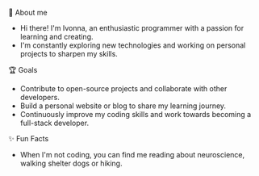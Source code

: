 🌈 About me 
- Hi there! I'm Ivonna, an enthusiastic programmer with a passion for learning and creating.
- I'm constantly exploring new technologies and working on personal projects to sharpen my skills.

🏆 Goals
- Contribute to open-source projects and collaborate with other developers.
- Build a personal website or blog to share my learning journey.
- Continuously improve my coding skills and work towards becoming a full-stack developer.

✨ Fun Facts
- When I'm not coding, you can find me reading about neuroscience, walking shelter dogs or hiking.
